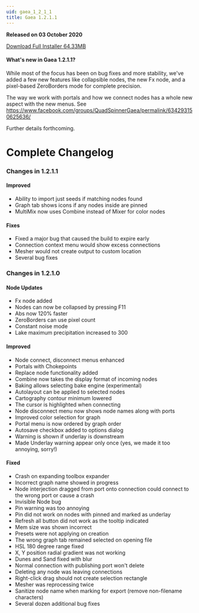```yaml
---
uid: gaea_1_2_1_1
title: Gaea 1.2.1.1
---
```



**Released on 03 October 2020**

<a href="http://viridian.quadspinner.com/gaeab/Gaea-1.2.1.1b.exe">Download Full Installer 64.33MB</a> <br>


<div class="release-note">

#### What's new in Gaea 1.2.1.1?

While most of the focus has been on bug fixes and more stability, we've added a few new features like collapsible nodes, the new Fx node, and a pixel-based ZeroBorders mode for complete precision.

The way we work with portals and how we connect nodes has a whole new aspect with the new menus. See https://www.facebook.com/groups/QuadSpinnerGaea/permalink/634293150625636/

Further details forthcoming.

# Complete Changelog

### Changes in 1.2.1.1

#### Improved
- Ability to import just seeds if matching nodes found
- Graph tab shows icons if any nodes inside are pinned
- MultiMix now uses Combine instead of Mixer for color nodes

#### Fixes
- Fixed a major bug that caused the build to expire early 
- Connection context menu would show excess connections
- Mesher would not create output to custom location
- Several bug fixes


### Changes in 1.2.1.0

#### Node Updates

- Fx node added
- Nodes can now be collapsed by pressing F11
- Abs now 120% faster
- ZeroBorders can use pixel count
- Constant noise mode
- Lake maximum precipitation increased to 300

#### Improved

- Node connect, disconnect menus enhanced
- Portals with Chokepoints
- Replace node functionality added
- Combine now takes the display format of incoming nodes
- Baking allows selecting bake engine (experimental)
- Autolayout can be applied to selected nodes
- Cartography contour minimum lowered
- The cursor is highlighted when connecting
- Node disconnect menu now shows node names along with ports
- Improved color selection for graph
- Portal menu is now ordered by graph order
- Autosave checkbox added to options dialog
- Warning is shown if underlay is downstream
- Made Underlay warning appear only once (yes, we made it too annoying, sorry!)

#### Fixed

- Crash on expanding toolbox expander
- Incorrect graph name showed in progress
- Node interjection dragged from port onto connection could connect to the wrong port or cause a crash
- Invisible Node bug
- Pin warning was too annoying
- Pin did not work on nodes with pinned and marked as underlay
- Refresh all button did not work as the tooltip indicated
- Mem size was shown incorrect
- Presets were not applying on creation
- The wrong graph tab remained selected on opening file
- HSL 180 degree range fixed
- X, Y position radial gradient was not working
- Dunes and Sand fixed with blur
- Normal connection with publishing port won't delete
- Deleting any node was leaving connections
- Right-click drag should not create selection rectangle
- Mesher was reprocessing twice
- Sanitize node name when marking for export (remove non-filename characters)
- Several dozen additional bug fixes
</div>
